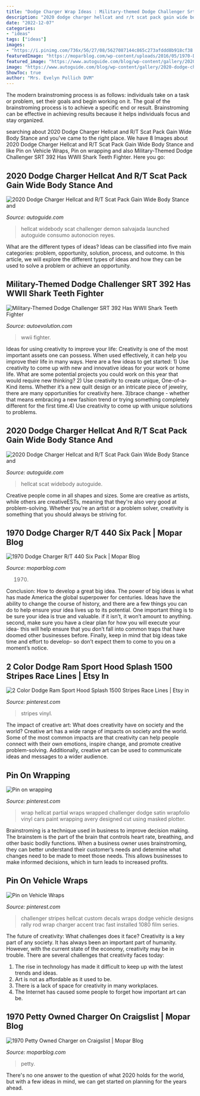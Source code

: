 ```yaml
---
title: "Dodge Charger Wrap Ideas : Military-themed Dodge Challenger Srt 392 Has Wwii Shark Teeth Fighter"
description: "2020 dodge charger hellcat and r/t scat pack gain wide body stance and"
date: "2022-12-07"
categories:
- "ideas"
tags: ["ideas"]
images:
- "https://i.pinimg.com/736x/56/27/08/5627087144c865c273afddd8b918cf38.jpg"
featuredImage: "https://moparblog.com/wp-content/uploads/2016/05/1970-Dodge-Charger-3qtr-rear.jpg"
featured_image: "https://www.autoguide.com/blog/wp-content/gallery/2020-dodge-challenger-hellcat-widebody/2020-Dodge-Charger-Hellcat-Wide-body-7.jpg"
image: "https://www.autoguide.com/blog/wp-content/gallery/2020-dodge-challenger-hellcat-widebody/2020-Dodge-Charger-Hellcat-Wide-body-13.jpg"
ShowToc: true
author: "Mrs. Evelyn Pollich DVM"
---
```



The modern brainstroming process is as follows: individuals take on a task or problem, set their goals and begin working on it. The goal of the brainstroming process is to achieve a specific end or result. Brainstroming can be effective in achieving results because it helps individuals focus and stay organized.

	

		
searching about 2020 Dodge Charger Hellcat and R/T Scat Pack Gain Wide Body Stance and you've came to the right place. We have 8 Images about 2020 Dodge Charger Hellcat and R/T Scat Pack Gain Wide Body Stance and like Pin on Vehicle Wraps, Pin on wrapping and also Military-Themed Dodge Challenger SRT 392 Has WWII Shark Teeth Fighter. Here you go:
		
    
## 2020 Dodge Charger Hellcat And R/T Scat Pack Gain Wide Body Stance And

<img loading=lazy src="https://www.autoguide.com/blog/wp-content/gallery/2020-dodge-challenger-hellcat-widebody/2020-Dodge-Charger-Hellcat-Wide-body-7.jpg" onerror="this.onerror=null;this.src='https://tse4.mm.bing.net/th?id=OIP.VVQ3ePdf2P_whts5pkpw1AHaE8&amp;pid=15.1';" alt="2020 Dodge Charger Hellcat and R/T Scat Pack Gain Wide Body Stance and">

_Source: autoguide.com_

>hellcat widebody scat challenger demon salvajada launched autoguide consumo autonocion reyes. 

	

What are the different types of ideas?
Ideas can be classified into five main categories: problem, opportunity, solution, process, and outcome. In this article, we will explore the different types of ideas and how they can be used to solve a problem or achieve an opportunity.

    
## Military-Themed Dodge Challenger SRT 392 Has WWII Shark Teeth Fighter

<img loading=lazy src="https://s1.cdn.autoevolution.com/images/news/gallery/military-themed-dodge-challenger-srt-392-has-wwii-shark-teeth-fighter-wrap_1.jpg" onerror="this.onerror=null;this.src='https://tse4.mm.bing.net/th?id=OIP.OuMT_RoVtJX7hvjVlxBJiQHaE-&amp;pid=15.1';" alt="Military-Themed Dodge Challenger SRT 392 Has WWII Shark Teeth Fighter">

_Source: autoevolution.com_

>wwii fighter. 

	

Ideas for using creativity to improve your life:
Creativity is one of the most important assets one can possess. When used effectively, it can help you improve their life in many ways. Here are a few ideas to get started: 1) Use creativity to come up with new and innovative ideas for your work or home life. What are some potential projects you could work on this year that would require new thinking? 2) Use creativity to create unique, One-of-a-Kind items. Whether it’s a new quilt design or an intricate piece of jewelry, there are many opportunities for creativity here. 3)brace change - whether that means embracing a new fashion trend or trying something completely different for the first time.4) Use creativity to come up with unique solutions to problems.

    
## 2020 Dodge Charger Hellcat And R/T Scat Pack Gain Wide Body Stance And

<img loading=lazy src="https://www.autoguide.com/blog/wp-content/gallery/2020-dodge-challenger-hellcat-widebody/2020-Dodge-Charger-Hellcat-Wide-body-13.jpg" onerror="this.onerror=null;this.src='https://tse1.mm.bing.net/th?id=OIP.YDDoAKQbFbJ64vR2-6wMPgHaE8&amp;pid=15.1';" alt="2020 Dodge Charger Hellcat and R/T Scat Pack Gain Wide Body Stance and">

_Source: autoguide.com_

>hellcat scat widebody autoguide. 

	

Creative people come in all shapes and sizes. Some are creative as artists, while others are creativeESTs, meaning that they're also very good at problem-solving. Whether you're an artist or a problem solver, creativity is something that you should always be striving for.

    
## 1970 Dodge Charger R/T 440 Six Pack | Mopar Blog

<img loading=lazy src="https://moparblog.com/wp-content/uploads/2016/05/1970-Dodge-Charger-3qtr-rear.jpg" onerror="this.onerror=null;this.src='https://tse4.mm.bing.net/th?id=OIP.CfN-P2q1lhXOj0VNNQL6bAHaEA&amp;pid=15.1';" alt="1970 Dodge Charger R/T 440 Six Pack | Mopar Blog">

_Source: moparblog.com_

>1970. 

	

Conclusion: How to develop a great big idea.
The power of big ideas is what has made America the global superpower for centuries. Ideas have the ability to change the course of history, and there are a few things you can do to help ensure your idea lives up to its potential.
One important thing is to be sure your idea is true and valuable. if it isn’t, it won’t amount to anything. second, make sure you have a clear plan for how you will execute your idea- this will help ensure that you don’t fall into common traps that have doomed other businesses before. Finally, keep in mind that big ideas take time and effort to develop- so don’t expect them to come to you on a moment’s notice.

    
## 2 Color Dodge Ram Sport Hood Splash 1500 Stripes Race Lines | Etsy In

<img loading=lazy src="https://i.pinimg.com/736x/56/27/08/5627087144c865c273afddd8b918cf38.jpg" onerror="this.onerror=null;this.src='https://tse3.mm.bing.net/th?id=OIP.qICzoeIZw5DQUjJitZgtRgHaHa&amp;pid=15.1';" alt="2 Color Dodge Ram Sport Hood Splash 1500 Stripes Race Lines | Etsy in">

_Source: pinterest.com_

>stripes vinyl. 

	

The impact of creative art: What does creativity have on society and the world?
Creative art has a wide range of impacts on society and the world. Some of the most common impacts are that creativity can help people connect with their own emotions, inspire change, and promote creative problem-solving. Additionally, creative art can be used to communicate ideas and messages to a wider audience.

    
## Pin On Wrapping

<img loading=lazy src="https://i.pinimg.com/736x/4d/fa/4e/4dfa4e8f4d005bd8e62da7ffc946002d--white-paints-over-the.jpg" onerror="this.onerror=null;this.src='https://tse4.mm.bing.net/th?id=OIP.Q5BwTJWj_ar6yBCT1iiUkgHaE7&amp;pid=15.1';" alt="Pin on wrapping">

_Source: pinterest.com_

>wrap hellcat partial wraps wrapped challenger dodge satin wrapfolio vinyl cars paint wrapping avery designed cut using masked plotter. 

	

Brainstroming is a technique used in business to improve decision making. The brainstem is the part of the brain that controls heart rate, breathing, and other basic bodily functions. When a business owner uses brainstroming, they can better understand their customer’s needs and determine what changes need to be made to meet those needs. This allows businesses to make informed decisions, which in turn leads to increased profits.

    
## Pin On Vehicle Wraps

<img loading=lazy src="https://i.pinimg.com/736x/d8/ec/37/d8ec37d00ed263cae95a245cb5c99f4f--stripes-vehicle-wraps.jpg" onerror="this.onerror=null;this.src='https://tse1.mm.bing.net/th?id=OIP.uwNczxHzcisYTJRTBp_QfAEsEL&amp;pid=15.1';" alt="Pin on Vehicle Wraps">

_Source: pinterest.com_

>challenger stripes hellcat custom decals wraps dodge vehicle designs rally rod wrap charger accent trac fast installed 1080 film series. 

	

The future of creativity: What challenges does it face?
Creativity is a key part of any society. It has always been an important part of humanity. However, with the current state of the economy, creativity may be in trouble. There are several challenges that creativity faces today: 
1) The rise in technology has made it difficult to keep up with the latest trends and ideas. 
2) Art is not as affordable as it used to be. 
3) There is a lack of space for creativity in many workplaces. 
4) The Internet has caused some people to forget how important art can be.

    
## 1970 Petty Owned Charger On Craigslist | Mopar Blog

<img loading=lazy src="https://moparblog.com/wp-content/uploads/2016/02/1970-Dodge-Charger-interior.jpg" onerror="this.onerror=null;this.src='https://tse4.mm.bing.net/th?id=OIP.J45WW-_9Wd7eiTILpo_kRgHaFj&amp;pid=15.1';" alt="1970 Petty Owned Charger on Craigslist | Mopar Blog">

_Source: moparblog.com_

>petty. 

	

There's no one answer to the question of what 2020 holds for the world, but with a few ideas in mind, we can get started on planning for the years ahead. 

